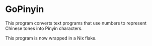 # GoPinyin

This program converts text programs that use numbers to represent Chinese tones
into Pinyin characters.

This program is now wrapped in a Nix flake.
